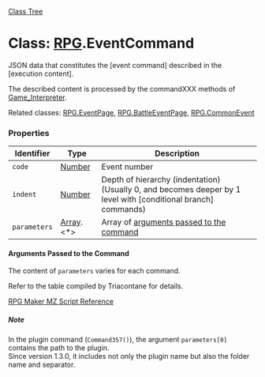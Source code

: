 [Class Tree](index.md)

# Class: [RPG](RPG.md).EventCommand
JSON data that constitutes the [event command] described in the [execution content].

The described content is processed by the commandXXX methods of [Game_Interpreter](Game_Interpreter.md).

Related classes: [RPG.EventPage](RPG.EventPage.md), [RPG.BattleEventPage](RPG.BattleEventPage.md), [RPG.CommonEvent](RPG.CommonEvent.md)

### Properties

| Identifier  | Type                                    | Description                                                                                |
|-------------|-----------------------------------------|--------------------------------------------------------------------------------------------|
| `code`      | [Number](Number.md)                    | Event number                                                                               |
| `indent`    | [Number](Number.md)                    | Depth of hierarchy (indentation)<br />(Usually 0, and becomes deeper by 1 level with [conditional branch] commands) |
| `parameters` | [Array](Array.md).&lt;*&gt;           | Array of [arguments passed to the command](#arguments-passed-to-the-command)              |

#### Arguments Passed to the Command
The content of `parameters` varies for each command.

Refer to the table compiled by Triacontane for details.

[RPG Maker MZ Script Reference](https://docs.google.com/spreadsheets/d/1aqY-xzFqT0vnZE-OkfsMYsP9Ud91vWTrBLU-uDkJ-Ls/edit#gid=2095105278)

##### Note
In the plugin command (`Command357()`), the argument `parameters[0]` contains the path to the plugin.<br />
Since version 1.3.0, it includes not only the plugin name but also the folder name and separator.
